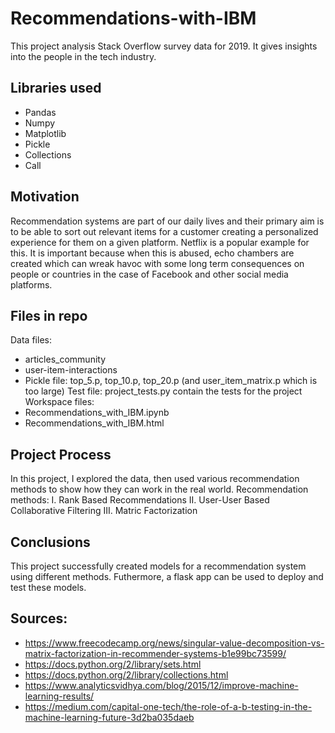 # Recommendations-with-IBM
This project analysis Stack Overflow survey data for 2019. It gives insights into the people in the tech industry.

## Libraries used
- Pandas
- Numpy
- Matplotlib
- Pickle
- Collections
- Call

## Motivation
Recommendation systems are part of our daily lives and their primary aim is to be able to sort out relevant items for a customer creating a personalized experience for them on a given platform. Netflix is a popular example for this. It is important because when this is abused, echo chambers are created which can wreak havoc with some long term consequences on people or countries in the case of Facebook and other social media platforms.

## Files in repo
Data files: 
- articles_community
- user-item-interactions
- Pickle file: top_5.p, top_10.p, top_20.p (and user_item_matrix.p which is too large)
Test file: project_tests.py contain the tests for the project
Workspace files:
- Recommendations_with_IBM.ipynb
- Recommendations_with_IBM.html

## Project Process
In this project, I explored the data, then used various recommendation methods to show how they can work in the real world. Recommendation methods:
I. Rank Based Recommendations
II. User-User Based Collaborative Filtering
III. Matric Factorization

## Conclusions
This project successfully created models for a recommendation system using different methods. Futhermore, a flask app can be used to deploy and test these models.

## Sources:
- https://www.freecodecamp.org/news/singular-value-decomposition-vs-matrix-factorization-in-recommender-systems-b1e99bc73599/
- https://docs.python.org/2/library/sets.html
- https://docs.python.org/2/library/collections.html
- https://www.analyticsvidhya.com/blog/2015/12/improve-machine-learning-results/
- https://medium.com/capital-one-tech/the-role-of-a-b-testing-in-the-machine-learning-future-3d2ba035daeb

